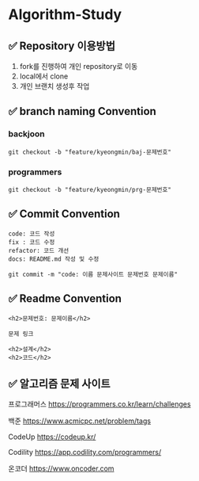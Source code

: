 # Algorithm-Study

## :white_check_mark: Repository 이용방법

1. fork를 진행하여 개인 repository로 이동
2. local에서 clone
3. 개인 브랜치 생성후 작업



## :white_check_mark: branch naming **Convention**

### backjoon

```
git checkout -b "feature/kyeongmin/baj-문제번호"
```

### programmers

```
git checkout -b "feature/kyeongmin/prg-문제번호"
```



## :white_check_mark: Commit Convention

```
code: 코드 작성
fix : 코드 수정
refactor: 코드 개선
docs: README.md 작성 및 수정
```

```
git commit -m "code: 이름 문제사이트 문제번호 문제이름"
```



## :white_check_mark: Readme Convention

```
<h2>문제번호: 문제이름</h2>

문제 링크

<h2>설계</h2>
<h2>코드</h2>
```



## :white_check_mark: 알고리즘 문제 사이트

프로그래머스 https://programmers.co.kr/learn/challenges

백준 https://www.acmicpc.net/problem/tags

CodeUp https://codeup.kr/

Codility https://app.codility.com/programmers/

온코더 https://www.oncoder.com